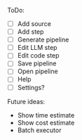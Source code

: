 ToDo:

- [ ] Add source
- [ ] Add step
- [ ] Generate pipeline
- [ ] Edit LLM step
- [ ] Edit code step
- [ ] Save pipeline
- [ ] Open pipeline
- [ ] Help
- [ ] Settings?

Future ideas:

- Show time estimate
- Show cost estimate
- Batch executor

